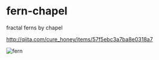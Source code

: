 # fern-chapel
fractal ferns by chapel

http://qiita.com/cure_honey/items/57f5ebc3a7ba8e0318a7

![fern](https://cloud.githubusercontent.com/assets/17177386/24921316/5dc7551c-1f25-11e7-8b0c-217d316230f0.png)
